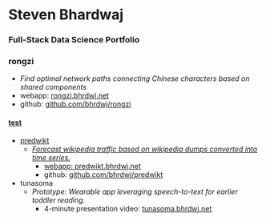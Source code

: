 # Steven Bhardwaj
### Full-Stack Data Science Portfolio

<h3>rongzi</h3>
<ul>
  <li><i>Find optimal network paths connecting Chinese characters based on shared components</i></li>
  <li>webapp: <a href="https://rongzi.bhrdwj.net">rongzi.bhrdwj.net</a></li>
  <li>github: <a href="https://github.com/bhrdj/rongzi">github.com/bhrdwj/rongzi</li>
</ul>

#### test

- predwikt
  - *Forecast wikipedia traffic based on wikipedia dumps converted into time series.*
    - webapp: [predwikt.bhrdwj.net](https://predwikt.bhrdwj.net) 
    - github: [github.com/bhrdwj/predwikt](https://github.com/bhrdj/predwikt)
- tunasoma
  - *Prototype: Wearable app leveraging speech-to-text for earlier toddler reading.*
    - 4-minute presentation video: [tunasoma.bhrdwj.net](https://tunasoma.bhrdwj.net)
